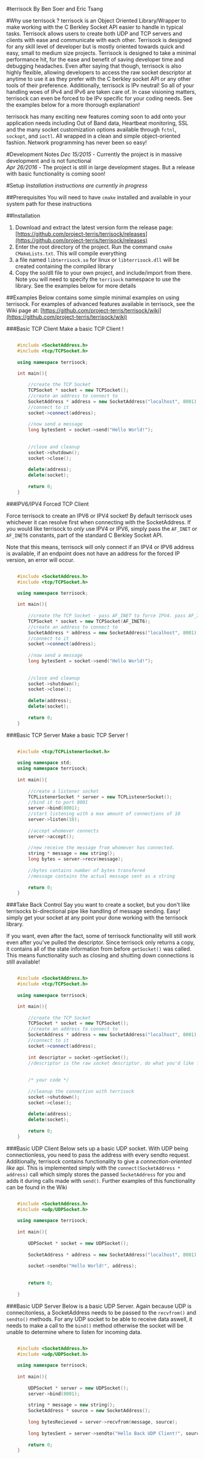 #terrisock
By Ben Soer and Eric Tsang

#Why use terrisock ?
terrisock is an Object Oriented Library/Wrapper to make working with the C Berkley Socket API easier to handle in
typical tasks. Terrisock allows users to create both UDP and TCP servers and clients with ease and communicate with
each other. Terrisock is designed for any skill level of developer but is mostly oriented towards quick and easy, small to
medium size projects. Terrisock is designed to take a minimal performance hit, for the ease and benefit of saving
developer time and debugging headaches. Even after saying that though, terrisock is also highly flexible, allowing developers
to access the raw socket descriptor at anytime to use it as they prefer with the C berkley socket API or any other tools
of their preference. Additionally, terrisock is IPv neutral! So all of your handling woes of IPv4 and IPv6 are taken care of.
In case visioning matters, terrisock can even be forced to be IPv specific for your coding needs.
See the examples below for a more thorough explanation!

terrisock has many exciting new features coming soon to add onto your application needs including Out of Band data, Heartbeat
monitoring, SSL and the many socket customization options available through `fctnl`, `sockopt`, and `ioctl`. All wrapped
in a clean and simple object-oriented fashion. Network programming has never been so easy!

#Development Notes
_Dec 15/2015_ - Currently the project is in massive development and is not functional <br>
_Apr 26/2016_ - The project is still in large development stages. But a release with basic functionality is coming soon!

#Setup
_Installation instructions are currently in progress_

##Prerequisites
You will need to have `cmake` installed and available in your system path for these instructions

##Installation
1. Download and extract the latest version form the release page: [https://github.com/project-terris/terrisock/releases](https://github.com/project-terris/terrisock/releases)
2. Enter the root directory of the project. Run the command `cmake CMakeLists.txt`. This will compile everything
3. a file named `libterrisock.so` for linux or `libterrisock.dll` will be created containing the compiled library
4. Copy the so/dll file to your own project, and include/import from there. Note you will need to specify the `terrisock`
namespace to use the library. See the examples below for more details

##Examples
Below contains some simple minimal examples on using terrisock. For examples of advanced features available in terrisock,
see the Wiki page at: [https://github.com/project-terris/terrisock/wiki](https://github.com/project-terris/terrisock/wiki)

###Basic TCP Client
Make a basic TCP Client !

```cpp

    #include <SocketAddress.h>
    #include <tcp/TCPSocket.h>
      
    using namespace terrisock;

    int main(){
    
        //create the TCP Socket
        TCPSocket * socket = new TCPSocket();
        //create an address to connect to
        SocketAddress * address = new SocketAddress("localhost", 8001);
        //connect to it
        socket->connect(address);
    
        //now send a message
        long bytesSent = socket->send("Hello World!");
    
    
        //close and cleanup
        socket->shutdown();
        socket->close();
    
        delete(address);
        delete(socket);
    
        return 0;
    }
```
###IPV6/IPV4 Forced TCP Client

Force terrisock to create an IPV6 or IPV4 socket! By default terrisock uses whichever it can resolve first when
connecting with the SocketAddress. If you would like terrisock to _only_ use IPV4 or IPV6, simply pass the `AF_INET`
or `AF_INET6` constants, part of the standard C Berkley Socket API.

Note that this means, terrisock will only connect if an IPV4 or IPV6 address is available, if an endpoint does not have
an address for the forced IP version, an error will occur.

```cpp

    #include <SocketAddress.h>
    #include <tcp/TCPSocket.h>
      
    using namespace terrisock;

    int main(){
    
        //create the TCP Socket - pass AF_INET to force IPV4. pass AF_INET6 to force IPV6
        TCPSocket * socket = new TCPSocket(AF_INET6);
        //create an address to connect to
        SocketAddress * address = new SocketAddress("localhost", 8001);
        //connect to it
        socket->connect(address);
    
        //now send a message
        long bytesSent = socket->send("Hello World!");
    
    
        //close and cleanup
        socket->shutdown();
        socket->close();
    
        delete(address);
        delete(socket);
    
        return 0;
    }
```
###Basic TCP Server
Make a basic TCP Server !

```cpp

    #include <tcp/TCPListenerSocket.h>
    
    using namespace std;
    using namespace terrisock;
    
    int main(){
    
        //create a listener socket
        TCPListenerSocket * server = new TCPListenerSocket();
        //bind it to port 8001
        server->bind(8001);
        //start listening with a max amount of connections of 10
        server->listen(10);
    
        //accept whomever connects
        server->accept();
    
        //new receive the message from whomever has connected.
        string * message = new string();
        long bytes = server->recv(message);
        
        //bytes contains number of bytes transfered
        //message contains the actual message sent as a string
    
        return 0;
    }

```
###Take Back Control
Say you want to create a socket, but you don't like terrisocks bi-directional pipe like handling of message sending.
Easy! simply get your socket at any point your done working with the terrisock library.

If you want, even after the fact, some of terrisock functionality will still work even after you've pulled the descriptor.
Since terrisock only returns a copy, it contains all of the state information from before `getSocket()` was called. This
means functionality such as closing and shutting down connections is still available!

```cpp

    #include <SocketAddress.h>
    #include <tcp/TCPSocket.h>
      
    using namespace terrisock;

    int main(){
    
        //create the TCP Socket
        TCPSocket * socket = new TCPSocket();
        //create an address to connect to
        SocketAddress * address = new SocketAddress("localhost", 8001);
        //connect to it
        socket->connect(address);
    
        int descriptor = socket->getSocket();
        //descriptor is the raw socket descriptor. do what you'd like form here...
        
        
        /* your code */
    
        //cleanup the connection with terrisock
        socket->shutdown();
        socket->close();
    
        delete(address);
        delete(socket);
    
        return 0;
    }
```

###Basic UDP Client
Below sets up a basic UDP socket. With UDP being connectionless, you need to pass the address with every sendto request.
Additionally, terrisock contains functionality to give a _connection-oriented like_ api. This is implemented simply with
the `connect(SocketAddress * address)` call which simply stores the passed `SocketAddress` for you and adds it during 
calls made with `send()`. Further examples of this functionality can be found in the Wiki
```cpp

    #include <SocketAddress.h>
    #include <udp/UDPSocket.h>
    
    using namespace terrisock;
    
    int main(){
    
        UDPSocket * socket = new UDPSocket();
    
        SocketAddress * address = new SocketAddress("localhost", 8001);
    
        socket->sendto("Hello World!", address);
       
    
        return 0;
    
    }
```

###Basic UDP Server
Below is a basic UDP Server. Again because UDP is connecitonless, a SocketAddress needs to be passed to the `recvfrom()`
and `sendto()` methods. For any UDP socket to be able to receive data aswell, it needs to make a call to the `bind()` method
otherwise the socket will be unable to determine where to listen for incoming data.
```cpp

    #include <SocketAddress.h>
    #include <udp/UDPSocket.h>
    
    using namespace terrisock;
    
    int main(){
    
        UDPSocket * server = new UDPSocket();
        server->bind(8001);
    
        string * message = new string();
        SocketAddress * source = new SocketAddress();
    
        long bytesRecieved = server->recvfrom(message, source);
    
        long bytesSent = server->sendto("Hello Back UDP Client!", source);
    
        return 0;
    }
```